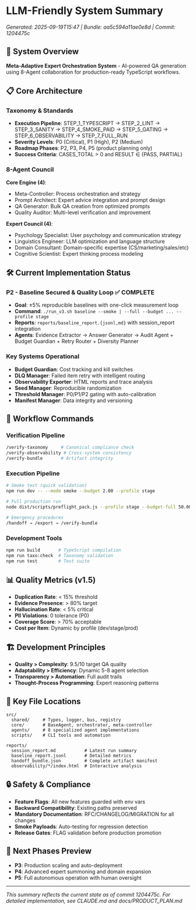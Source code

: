 # LLM-Friendly System Summary

_Generated: 2025-09-19T15:47 | Bundle: aa5c594a11ae0e8d | Commit: 1204475c_

## 🎯 System Overview

**Meta-Adaptive Expert Orchestration System** - AI-powered QA generation using 8-Agent collaboration for production-ready TypeScript workflows.

## 📋 Core Architecture

### Taxonomy & Standards

- **Execution Pipeline**: STEP_1_TYPESCRIPT → STEP_2_LINT → STEP_3_SANITY → STEP_4_SMOKE_PAID → STEP_5_GATING → STEP_6_OBSERVABILITY → STEP_7_FULL_RUN
- **Severity Levels**: P0 (Critical), P1 (High), P2 (Medium)
- **Roadmap Phases**: P2, P3, P4, P5 (product planning only)
- **Success Criteria**: CASES_TOTAL > 0 and RESULT ∈ {PASS, PARTIAL}

### 8-Agent Council

**Core Engine (4)**:

- Meta-Controller: Process orchestration and strategy
- Prompt Architect: Expert advice integration and prompt design
- QA Generator: Bulk QA creation from optimized prompts
- Quality Auditor: Multi-level verification and improvement

**Expert Council (4)**:

- Psychology Specialist: User psychology and communication strategy
- Linguistics Engineer: LLM optimization and language structure
- Domain Consultant: Domain-specific expertise (CS/marketing/sales/etc)
- Cognitive Scientist: Expert thinking process modeling

## 🛠️ Current Implementation Status

### P2 - Baseline Secured & Quality Loop ✅ COMPLETE

- **Goal**: ±5% reproducible baselines with one-click measurement loop
- **Command**: `./run_v3.sh baseline --smoke | --full --budget ... --profile stage`
- **Reports**: `reports/baseline_report.{jsonl,md}` with session_report integration
- **Agents**: Evidence Extractor → Answer Generator → Audit Agent + Budget Guardian + Retry Router + Diversity Planner

### Key Systems Operational

- **Budget Guardian**: Cost tracking and kill switches
- **DLQ Manager**: Failed item retry with intelligent routing
- **Observability Exporter**: HTML reports and trace analysis
- **Seed Manager**: Reproducible randomization
- **Threshold Manager**: P0/P1/P2 gating with auto-calibration
- **Manifest Manager**: Data integrity and versioning

## 🔄 Workflow Commands

### Verification Pipeline

```bash
/verify-taxonomy     # Canonical compliance check
/verify-observability # Cross-system consistency
/verify-bundle       # Artifact integrity
```

### Execution Pipeline

```bash
# Smoke test (quick validation)
npm run dev -- --mode smoke --budget 2.00 --profile stage

# Full production run
node dist/scripts/preflight_pack.js --profile stage --budget-full 50.00

# Emergency procedures
/handoff → /export → /verify-bundle
```

### Development Tools

```bash
npm run build       # TypeScript compilation
npm run taxo:check  # Taxonomy validation
npm run test        # Test suite
```

## 📊 Quality Metrics (v1.5)

- **Duplication Rate**: < 15% threshold
- **Evidence Presence**: > 80% target
- **Hallucination Rate**: < 5% critical
- **PII Violations**: 0 tolerance (P0)
- **Coverage Score**: > 70% acceptable
- **Cost per Item**: Dynamic by profile (dev/stage/prod)

## 🏗️ Development Principles

- **Quality > Complexity**: 9.5/10 target QA quality
- **Adaptability > Efficiency**: Dynamic 5-8 agent selection
- **Transparency > Automation**: Full audit trails
- **Thought-Process Programming**: Expert reasoning patterns

## 📁 Key File Locations

```
src/
  shared/     # Types, logger, bus, registry
  core/       # BaseAgent, orchestrator, meta-controller
  agents/     # 8 specialized agent implementations
  scripts/    # CLI tools and automation

reports/
  session_report.md           # Latest run summary
  baseline_report.jsonl       # Detailed metrics
  handoff_bundle.json         # Complete artifact manifest
  observability/*/index.html  # Interactive analysis
```

## 🔒 Safety & Compliance

- **Feature Flags**: All new features guarded with env vars
- **Backward Compatibility**: Existing paths preserved
- **Mandatory Documentation**: RFC/CHANGELOG/MIGRATION for all changes
- **Smoke Payloads**: Auto-testing for regression detection
- **Release Gates**: FLAG validation before production promotion

## 🎯 Next Phases Preview

- **P3**: Production scaling and auto-deployment
- **P4**: Advanced expert summoning and domain expansion
- **P5**: Full autonomous operation with human oversight

---

_This summary reflects the current state as of commit 1204475c. For detailed implementation, see CLAUDE.md and docs/PRODUCT_PLAN.md_
